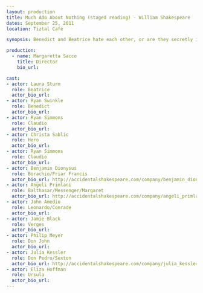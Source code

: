 ```yaml
---
layout: production
title: Much Ado About Nothing (staged reading) - William Shakespeare
dates: September 25, 2011
location: Tiztal Café

synopsis: Benedict and Beatrice hate each other, or are they secretly in love?  It’s a battle of the sexes comedy set in Messina, Italy, that’s Mardi Gras, carnival festival themed.

production:
  - name: Margaretta Sacco
    title: Director
    bio_url: 

cast:
- actor: Laura Sturm
  role: Beatrice
  actor_bio_url: 
- actor: Ryan Swinkle
  role: Benedict
  actor_bio_url: 
- actor: Ryan Simmons
  role: Claudio
  actor_bio_url:
- actor: Christa Sablic
  role: Hero
  actor_bio_url: 
- actor: Ryan Simmons
  role: Claudio
  actor_bio_url: 
- actor: Benjamin Dionysus
  role: Borachio/Friar Francis
  actor_bio_url: http://accidentalshakespeare.com/company/benjamin_dionysus
- actor: Angeli Primlani
  role: Balthasar/Messenger/Margaret
  actor_bio_url: http://accidentalshakespeare.com/company/angeli_primlani
- actor: John Amedio
  role: Leonardo/Conrade
  actor_bio_url: 
- actor: Jamie Black
  role: Verges
  actor_bio_url:
- actor: Philip Meyer
  role: Don John
  actor_bio_url: 
- actor: Julia Kessler
  role: Don Pedro/Sexton
  actor_bio_url: http://accidentalshakespeare.com/company/julia_kessler
- actor: Eliza Hoffman
  role: Ursula
  actor_bio_url: 
---
```





